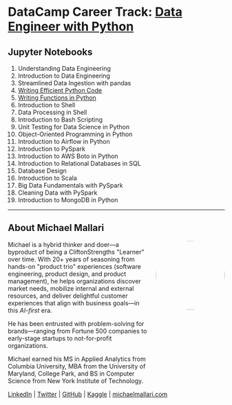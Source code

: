 # DataCamp Career Track: <a href="https://app.datacamp.com/learn/career-tracks/data-engineer-with-python" target="_blank">Data Engineer with Python</a>

## Jupyter Notebooks

1. Understanding Data Engineering
1. Introduction to Data Engineering
1. Streamlined Data Ingestion with pandas
1. [Writing Efficient Python Code](https://gist.github.com/michaelmallari/883d90dd837512112bc06d72ffc99d46)
1. [Writing Functions in Python](https://gist.github.com/michaelmallari/3a376d3352f0e54f6c23b6013536f884)
1. Introduction to Shell
1. Data Processing in Shell
1. Introduction to Bash Scripting
1. Unit Testing for Data Science in Python
1. Object-Oriented Programming in Python
1. Introduction to Airflow in Python
1. Introduction to PySpark
1. Introduction to AWS Boto in Python
1. Introduction to Relational Databases in SQL
1. Database Design
1. Introduction to Scala
1. Big Data Fundamentals with PySpark
1. Cleaning Data with PySpark
1. Introduction to MongoDB in Python

---

## About Michael Mallari

<img src="https://www.michaelmallari.com/img/headshot.jpg" width="160" height="160" align="right" style="margin: 0px 0px 160px 20px; border-radius: 50%;" />

Michael is a hybrid thinker and doer—a byproduct of being a CliftonStrengths "Learner" over time. With 20+ years of seasoning from hands-on "product trio" experiences (software engineering, product design, and product management), he helps organizations discover market needs, mobilize internal and external resources, and deliver delightful customer experiences that align with business goals—in this *AI-first* era.

He has been entrusted with problem-solving for brands—ranging from Fortune 500 companies to early-stage startups to not-for-profit organizations.

Michael earned his MS in Applied Analytics from Columbia University, MBA from the University of Maryland, College Park, and BS in Computer Science from New York Institute of Technology.

<a href="https://www.linkedin.com/in/mmallari" target="_blank">LinkedIn</a> | <a href="https://twitter.com/MichaelMallari" target="_blank">Twitter</a> | <a href="https://github.com/michaelmallari" target="_blank">GitHub</a> | <a href="https://www.kaggle.com/michaelmallari" target="_blank">Kaggle</a> | <a href="https://www.michaelmallari.com" target="_blank">michaelmallari.com</a>
